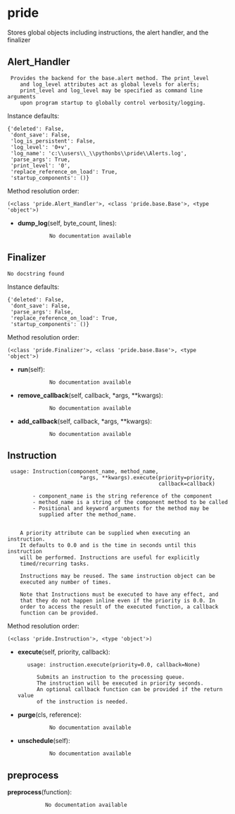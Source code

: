 pride
==============

 Stores global objects including instructions, the alert handler, and the finalizer 

Alert_Handler
--------------

	 Provides the backend for the base.alert method. The print_level
        and log_level attributes act as global levels for alerts;
        print_level and log_level may be specified as command line arguments
        upon program startup to globally control verbosity/logging. 


Instance defaults: 

	{'deleted': False,
	 'dont_save': False,
	 'log_is_persistent': False,
	 'log_level': '0+v',
	 'log_name': 'c:\\users\\_\\pythonbs\\pride\\Alerts.log',
	 'parse_args': True,
	 'print_level': '0',
	 'replace_reference_on_load': True,
	 'startup_components': ()}

Method resolution order: 

	(<class 'pride.Alert_Handler'>, <class 'pride.base.Base'>, <type 'object'>)

- **dump_log**(self, byte_count, lines):

				No documentation available


Finalizer
--------------

	No docstring found


Instance defaults: 

	{'deleted': False,
	 'dont_save': False,
	 'parse_args': False,
	 'replace_reference_on_load': True,
	 'startup_components': ()}

Method resolution order: 

	(<class 'pride.Finalizer'>, <class 'pride.base.Base'>, <type 'object'>)

- **run**(self):

				No documentation available


- **remove_callback**(self, callback, *args, **kwargs):

				No documentation available


- **add_callback**(self, callback, *args, **kwargs):

				No documentation available


Instruction
--------------

	 usage: Instruction(component_name, method_name,
                           *args, **kwargs).execute(priority=priority,
                                                    callback=callback)

            - component_name is the string reference of the component
            - method_name is a string of the component method to be called
            - Positional and keyword arguments for the method may be
              supplied after the method_name.


        A priority attribute can be supplied when executing an instruction.
        It defaults to 0.0 and is the time in seconds until this instruction
        will be performed. Instructions are useful for explicitly
        timed/recurring tasks.

        Instructions may be reused. The same instruction object can be
        executed any number of times.

        Note that Instructions must be executed to have any effect, and
        that they do not happen inline even if the priority is 0.0. In
        order to access the result of the executed function, a callback
        function can be provided.


Method resolution order: 

	(<class 'pride.Instruction'>, <type 'object'>)

- **execute**(self, priority, callback):

		 usage: instruction.execute(priority=0.0, callback=None)

            Submits an instruction to the processing queue.
            The instruction will be executed in priority seconds.
            An optional callback function can be provided if the return value
            of the instruction is needed. 


- **purge**(cls, reference):

				No documentation available


- **unschedule**(self):

				No documentation available


preprocess
--------------

**preprocess**(function):

				No documentation available
